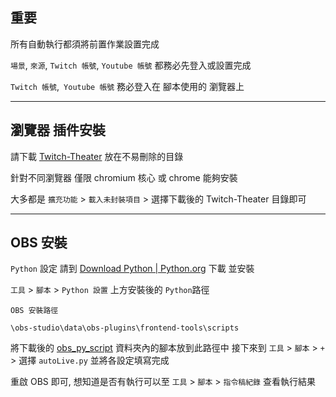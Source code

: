 ## 重要

所有自動執行都須將前置作業設置完成

`場景`, `來源`, `Twitch 帳號`, `Youtube 帳號` 都務必先登入或設置完成

`Twitch 帳號`,` Youtube 帳號` 務必登入在 腳本使用的 瀏覽器上

---

## 

## 瀏覽器 插件安裝

請下載 [Twitch-Theater](https://github.com/murayuki/obs_live_to_youtube_for_twitch/tree/main/Twitch-Theater "Twitch-Theater") 放在不易刪除的目錄

針對不同瀏覽器 僅限 chromium 核心 或 chrome 能夠安裝

大多都是 `擴充功能` > `載入未封裝項目` > 選擇下載後的 Twitch-Theater 目錄即可

---

## OBS 安裝

`Python` 設定 請到 [Download Python | Python.org](https://www.python.org/downloads/) 下載 並安裝

`工具` > `腳本` > `Python 設置` 上方安裝後的 `Python`路徑

`OBS 安裝路徑`

`\obs-studio\data\obs-plugins\frontend-tools\scripts`

將下載後的 [obs_py_script](https://github.com/murayuki/obs_live_to_youtube_for_twitch/tree/main/obs_py_script "obs_py_script") 資料夾內的腳本放到此路徑中
接下來到 `工具` > `腳本` > `+` > 選擇 `autoLive.py` 並將各設定填寫完成

重啟 OBS 即可, 想知道是否有執行可以至
`工具` > `腳本` > `指令稿紀錄` 查看執行結果
